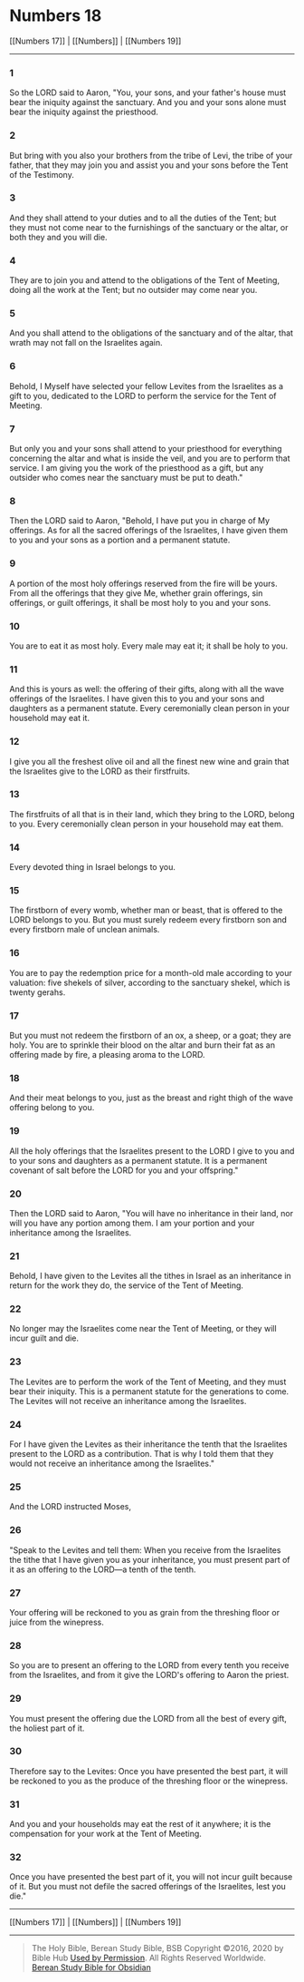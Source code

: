 # Numbers 18

[[Numbers 17]] | [[Numbers]] | [[Numbers 19]]

---

### 1
So the LORD said to Aaron, "You, your sons, and your father's house must bear the iniquity against the sanctuary. And you and your sons alone must bear the iniquity against the priesthood.

### 2
But bring with you also your brothers from the tribe of Levi, the tribe of your father, that they may join you and assist you and your sons before the Tent of the Testimony.

### 3
And they shall attend to your duties and to all the duties of the Tent; but they must not come near to the furnishings of the sanctuary or the altar, or both they and you will die.

### 4
They are to join you and attend to the obligations of the Tent of Meeting, doing all the work at the Tent; but no outsider may come near you.

### 5
And you shall attend to the obligations of the sanctuary and of the altar, that wrath may not fall on the Israelites again.

### 6
Behold, I Myself have selected your fellow Levites from the Israelites as a gift to you, dedicated to the LORD to perform the service for the Tent of Meeting.

### 7
But only you and your sons shall attend to your priesthood for everything concerning the altar and what is inside the veil, and you are to perform that service. I am giving you the work of the priesthood as a gift, but any outsider who comes near the sanctuary must be put to death."

### 8
Then the LORD said to Aaron, "Behold, I have put you in charge of My offerings. As for all the sacred offerings of the Israelites, I have given them to you and your sons as a portion and a permanent statute.

### 9
A portion of the most holy offerings reserved from the fire will be yours. From all the offerings that they give Me, whether grain offerings, sin offerings, or guilt offerings, it shall be most holy to you and your sons.

### 10
You are to eat it as most holy. Every male may eat it; it shall be holy to you.

### 11
And this is yours as well: the offering of their gifts, along with all the wave offerings of the Israelites. I have given this to you and your sons and daughters as a permanent statute. Every ceremonially clean person in your household may eat it.

### 12
I give you all the freshest olive oil and all the finest new wine and grain that the Israelites give to the LORD as their firstfruits.

### 13
The firstfruits of all that is in their land, which they bring to the LORD, belong to you. Every ceremonially clean person in your household may eat them.

### 14
Every devoted thing in Israel belongs to you.

### 15
The firstborn of every womb, whether man or beast, that is offered to the LORD belongs to you. But you must surely redeem every firstborn son and every firstborn male of unclean animals.

### 16
You are to pay the redemption price for a month-old male according to your valuation: five shekels of silver, according to the sanctuary shekel, which is twenty gerahs.

### 17
But you must not redeem the firstborn of an ox, a sheep, or a goat; they are holy. You are to sprinkle their blood on the altar and burn their fat as an offering made by fire, a pleasing aroma to the LORD.

### 18
And their meat belongs to you, just as the breast and right thigh of the wave offering belong to you.

### 19
All the holy offerings that the Israelites present to the LORD I give to you and to your sons and daughters as a permanent statute. It is a permanent covenant of salt before the LORD for you and your offspring."

### 20
Then the LORD said to Aaron, "You will have no inheritance in their land, nor will you have any portion among them. I am your portion and your inheritance among the Israelites.

### 21
Behold, I have given to the Levites all the tithes in Israel as an inheritance in return for the work they do, the service of the Tent of Meeting.

### 22
No longer may the Israelites come near the Tent of Meeting, or they will incur guilt and die.

### 23
The Levites are to perform the work of the Tent of Meeting, and they must bear their iniquity. This is a permanent statute for the generations to come. The Levites will not receive an inheritance among the Israelites.

### 24
For I have given the Levites as their inheritance the tenth that the Israelites present to the LORD as a contribution. That is why I told them that they would not receive an inheritance among the Israelites."

### 25
And the LORD instructed Moses,

### 26
"Speak to the Levites and tell them: When you receive from the Israelites the tithe that I have given you as your inheritance, you must present part of it as an offering to the LORD—a tenth of the tenth.

### 27
Your offering will be reckoned to you as grain from the threshing floor or juice from the winepress.

### 28
So you are to present an offering to the LORD from every tenth you receive from the Israelites, and from it give the LORD's offering to Aaron the priest.

### 29
You must present the offering due the LORD from all the best of every gift, the holiest part of it.

### 30
Therefore say to the Levites: Once you have presented the best part, it will be reckoned to you as the produce of the threshing floor or the winepress.

### 31
And you and your households may eat the rest of it anywhere; it is the compensation for your work at the Tent of Meeting.

### 32
Once you have presented the best part of it, you will not incur guilt because of it. But you must not defile the sacred offerings of the Israelites, lest you die."

---

[[Numbers 17]] | [[Numbers]] | [[Numbers 19]]

---

> The Holy Bible, Berean Study Bible, BSB
> Copyright &copy;2016, 2020 by Bible Hub
> [Used by Permission](https://berean.bible/terms.htm). All Rights Reserved Worldwide.
> [Berean Study Bible for Obsidian](https://github.com/gapmiss/berean-study-bible-for-obsidian)


